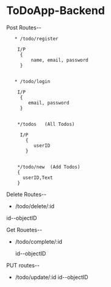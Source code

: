 # ToDoApp-Backend


Post Routes--  

       * /todo/register
         
        I/P 
         {
             name, email, password
         }
         
      
       * /todo/login
         
        I/P 
         {
            email, password
         }
         
      
        */todos   (All Todos)
        
         I/P 
           {
              userID
           }
           
        
        */todo/new  (Add Todos)
        {
          userID,Text
        }



Delete Routes--

*  /todo/delete/:id
  
  id--objectID



Get Rouetes--
* /todo/complete/:id
  
  id--objectID


PUT routes--
* /todo/update/:id
   id--objectID
                 
                 
                 
